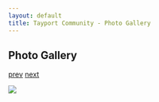 ```yaml
---
layout: default
title: Tayport Community - Photo Gallery
---
```

## Photo Gallery

[prev](http://tayport.org.uk/photo/218) [next](http://tayport.org.uk/photo/220)

![ ](http://tayport.org.uk/media/219.jpg " ")

